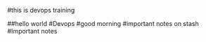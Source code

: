 #this is devops training

##hello world
#Devops 
#good morning
#important notes on stash
#Important notes
